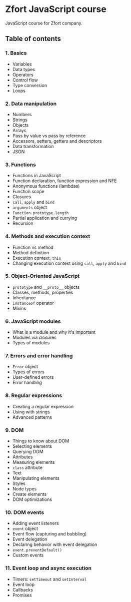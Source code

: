 # Zfort JavaScript course

JavaScript course for Zfort company.

## Table of contents

### 1. Basics
- Variables
- Data types
- Operators
- Control flow
- Type conversion
- Loops

### 2. Data manipulation
- Numbers
- Strings
- Objects
- Arrays
- Pass by value vs pass by reference
- Accessors, setters, getters and descriptors
- Data transformation
- JSON

### 3. Functions
- Functions in JavaScript
- Function declaration, function expression and NFE
- Anonymous functions (lambdas)
- Function scope
- Closures
- `call`, `apply` and `bind`
- `arguments` object
- `Function.prototype.length`
- Partial application and currying
- Recursion

### 4. Methods and execution context
- Function vs method
- Method definition
- Execution context, `this`
- Changing execution context using `call`, `apply` and `bind`

### 5. Object-Oriented JavaScript
- `prototype` and `__proto__` objects
- Classes, methods, properties
- Inheritance
- `instanceof` operator
- Mixins

### 6. JavaScript modules
- What is a module and why it's important
- Modules via closures
- Types of modules

### 7. Errors and error handling
- `Error` object
- Types of errors
- User-defined errors
- Error handling

### 8. Regular expressions
- Creating a regular expression
- Using with strings
- Advanced patterns

### 9. DOM
- Things to know about DOM
- Selecting elements
- Querying DOM
- Attributes
- Measuring elements
- `class` attribute
- Text
- Manipulating elements
- Styles
- Node types
- Create elements
- DOM optimizations

### 10. DOM events
- Adding event listeners
- `event` object
- Event flow (capturing and bubbling)
- Event delegation
- Declaring behavior with event delegation
- `event.preventDefault()`
- Custom events

### 11. Event loop and async execution
- Timers: `setTimeout` and `setInterval`
- Event loop
- Callbacks
- Promises
